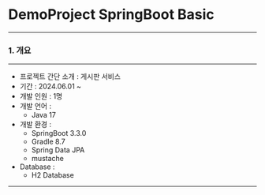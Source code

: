 # DemoProject SpringBoot Basic
---


### 1. 개요
---
+ 프로젝트 간단 소개 : 게시판 서비스
+ 기간 : 2024.06.01 ~
+ 개발 인원 : 1명
+ 개발 언어 :
  + Java 17
+ 개발 환경 :  
  + SpringBoot 3.3.0
  + Gradle 8.7
  + Spring Data JPA
  + mustache
+ Database :  
  + H2 Database
 
---
